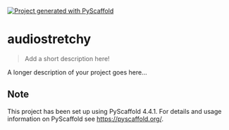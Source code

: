 <!-- These are examples of badges you might want to add to your README:
     please update the URLs accordingly

[![Built Status](https://api.cirrus-ci.com/github/<USER>/audiostretchy.svg?branch=main)](https://cirrus-ci.com/github/<USER>/audiostretchy)
[![ReadTheDocs](https://readthedocs.org/projects/audiostretchy/badge/?version=latest)](https://audiostretchy.readthedocs.io/en/stable/)
[![Coveralls](https://img.shields.io/coveralls/github/<USER>/audiostretchy/main.svg)](https://coveralls.io/r/<USER>/audiostretchy)
[![PyPI-Server](https://img.shields.io/pypi/v/audiostretchy.svg)](https://pypi.org/project/audiostretchy/)
[![Conda-Forge](https://img.shields.io/conda/vn/conda-forge/audiostretchy.svg)](https://anaconda.org/conda-forge/audiostretchy)
[![Monthly Downloads](https://pepy.tech/badge/audiostretchy/month)](https://pepy.tech/project/audiostretchy)
[![Twitter](https://img.shields.io/twitter/url/http/shields.io.svg?style=social&label=Twitter)](https://twitter.com/audiostretchy)
-->

[![Project generated with PyScaffold](https://img.shields.io/badge/-PyScaffold-005CA0?logo=pyscaffold)](https://pyscaffold.org/)

# audiostretchy

> Add a short description here!

A longer description of your project goes here...


<!-- pyscaffold-notes -->

## Note

This project has been set up using PyScaffold 4.4.1. For details and usage
information on PyScaffold see https://pyscaffold.org/.
